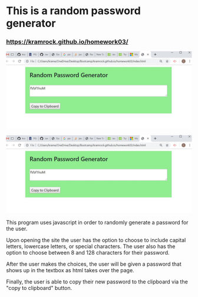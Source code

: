 # **This is a random password generator**

### https://kramrock.github.io/homework03/

![screenshot](./Capture.jpg)

![screenshot](./Capture.jpg)

This program uses javascript in order to randomly generate a password for the user.  

Upon opening the site the user has the option to choose to include capital letters, lowercase letters, or special characters.  The user also has the option to choose between 8 and 128 characters for their password.

After the user makes the choices, the user will be given a password that shows up in the textbox as html takes over the page. 

Finally, the user is able to copy their new password to the clipboard via the "copy to clipboard" button.